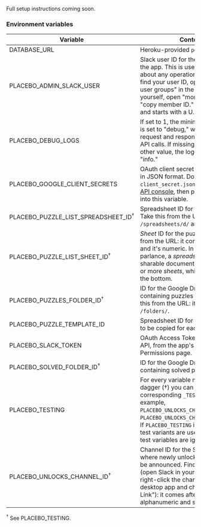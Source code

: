 Full setup instructions coming soon.

### Environment variables

Variable | Contents
--- | ---
DATABASE_URL | Heroku-provided `postgres://` URL.
PLACEBO_ADMIN_SLACK_USER | Slack user ID for the person running the app. This is used to send DMs about any operational problems. To find your user ID, open "people & user groups" in the Slack UI, click on yourself, open "more," and choose "copy member ID." It's alphanumeric and starts with a U. 
PLACEBO_DEBUG_LOGS | If set to 1, the minimum logging level is set to "debug," which includes e.g. request and response payloads on API calls. If missing or set to any other value, the logging level is "info."
PLACEBO_GOOGLE_CLIENT_SECRETS | OAuth client secret for Google APIs, in JSON format. Download `client_secret.json` from the [Google API console], then paste the contents into this variable.
PLACEBO_PUZZLE_LIST_SPREADSHEET_ID<sup>†</sup> | Spreadsheet ID for the puzzle list. Take this from the URL: it comes after `/spreadsheets/d/` and before `/edit`.
PLACEBO_PUZZLE_LIST_SHEET_ID<sup>†</sup> | _Sheet_ ID for the puzzle list. Take this from the URL: it comes after `#gid=` and it's numeric. In Google Sheets parlance, a _spreadsheet_ is the entire sharable document, made up of one or more _sheets_, which are the tabs at the bottom.
PLACEBO_PUZZLES_FOLDER_ID<sup>†</sup> | ID for the Google Drive folder containing puzzles in progress. Take this from the URL: it comes after `/folders/`.
PLACEBO_PUZZLE_TEMPLATE_ID | Spreadsheet ID for a blank document to be copied for each new puzzle.
PLACEBO_SLACK_TOKEN | OAuth Access Token for the Slack API, from the app's OAuth & Permissions page.
PLACEBO_SOLVED_FOLDER_ID<sup>†</sup> | ID for the Google Drive folder containing solved puzzles.
PLACEBO_TESTING | For every variable marked with a dagger (†) you can set a corresponding `_TESTING` variable; for example, `PLACEBO_UNLOCKS_CHANNEL_ID` and `PLACEBO_UNLOCKS_CHANNEL_ID_TESTING`. If `PLACEBO_TESTING` is set to 1, these test variants are used and the non-test variables are ignored.
PLACEBO_UNLOCKS_CHANNEL_ID<sup>†</sup> | Channel ID for the Slack channel where newly unlocked puzzles will be announced. Find it from the URL (open Slack in your web browser, or right-click the channel in the desktop app and choose "Copy Link"): it comes after `/messages/`. It's alphanumeric and starts with a C.

<sup>†</sup> See PLACEBO_TESTING.

[Google API console]: https://console.developers.google.com/apis/credentials